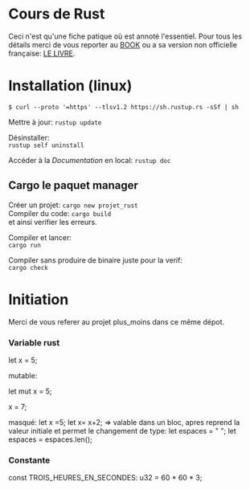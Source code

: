 # Cours de Rust   
Ceci n'est qu'une fiche patique où est annoté l'essentiel. Pour tous les détails merci de vous reporter au [BOOK](https://doc.rust-lang.org/book/) ou a sa version non officielle française: [LE LIVRE](https://jimskapt.github.io/rust-book-fr/title-page.html).   
   
# Installation (linux)   
   
```$ curl --proto '=https' --tlsv1.2 https://sh.rustup.rs -sSf | sh```
   
Mettre à jour:
```rustup update```   
   
Désinstaller:   
```rustup self uninstall```   
   
Accéder à la *Documentation* en local:
```rustup doc```   
## Cargo le paquet manager   
   
Créer un projet:
```cargo new projet_rust```  
Compiler du code:
```cargo build```   
et ainsi verifier les erreurs.   
   
Compiler et lancer:   
```cargo run```   
   
Compiler sans produire de binaire juste pour la verif:   
```cargo check```   
   

# Initiation   
Merci de vous referer au projet plus_moins dans ce même dépot.   
### Variable rust   
let x = 5;   

mutable:   

let mut x = 5;   

x = 7;   
   

masqué:
let x =5;
let x= x+2; => valable dans un bloc, apres reprend la valeur initiale et permet le changement de type:
let espaces = "   ";
let espaces = espaces.len();   
   

### Constante   

const TROIS_HEURES_EN_SECONDES: u32 = 60 * 60 * 3;



